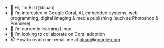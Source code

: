 - 👋 Hi, I’m Bill (@bluan)
- 👀 I’m interested in Google Coral, AI, embedded systems, web programming, digital imaging & media publishing (such as Photoshop & Premiere) 
- 🌱 I’m currently learning Linux
- 💞️ I’m looking to collaborate on Coral adoption
- 📫 How to reach me: email me at bluan@google.com

<!---
bluan/bluan is a ✨ special ✨ repository because its `README.md` (this file) appears on your GitHub profile.
You can click the Preview link to take a look at your changes.
--->
